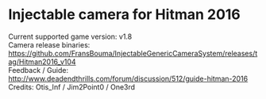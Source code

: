 Injectable camera for Hitman 2016
============================

Current supported game version: v1.8  
Camera release binaries: https://github.com/FransBouma/InjectableGenericCameraSystem/releases/tag/Hitman2016_v104  
Feedback / Guide: http://www.deadendthrills.com/forum/discussion/512/guide-hitman-2016  
Credits: Otis_Inf / Jim2Point0 / One3rd  
